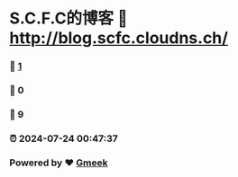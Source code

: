 # S.C.F.C的博客 :link: http://blog.scfc.cloudns.ch/ 
### :page_facing_up: [1](http://blog.scfc.cloudns.ch//tag.html) 
### :speech_balloon: 0 
### :hibiscus: 9 
### :alarm_clock: 2024-07-24 00:47:37 
### Powered by :heart: [Gmeek](https://github.com/Meekdai/Gmeek)
